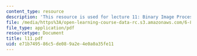```yaml
---
content_type: resource
description: 'This resource is used for lecture 11: Binary Image Processing (continued).'
file: /media/https%3A/open-learning-course-data-rc.s3.amazonaws.com/6-801-machine-vision-fall-2004/e71b749586c5de089a2e4e0a0a35fe11_l11.pdf
file_type: application/pdf
resourcetype: Document
title: l11.pdf
uid: e71b7495-86c5-de08-9a2e-4e0a0a35fe11
---
```

